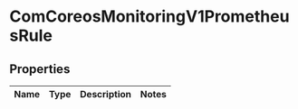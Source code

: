 
# ComCoreosMonitoringV1PrometheusRule

## Properties
Name | Type | Description | Notes
------------ | ------------- | ------------- | -------------



